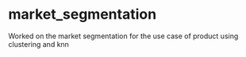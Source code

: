 # market_segmentation
Worked on the  market segmentation for the use case of product using clustering and knn 
